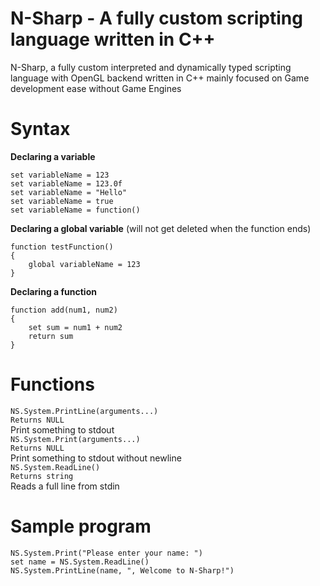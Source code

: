 # N-Sharp - A fully custom scripting language written in C++

N-Sharp, a fully custom interpreted and dynamically typed scripting language with OpenGL backend written in C++ mainly focused on Game development ease without Game Engines

# Syntax

**Declaring a variable**

```
set variableName = 123
set variableName = 123.0f
set variableName = "Hello"
set variableName = true
set variableName = function()
```

**Declaring a global variable** (will not get deleted when the function ends)

```
function testFunction()
{
    global variableName = 123
}
```

**Declaring a function**

```
function add(num1, num2)
{
    set sum = num1 + num2
    return sum
}
```

# Functions

`NS.System.PrintLine(arguments...)` <br>
`Returns NULL` <br>
Print something to stdout <br>
`NS.System.Print(arguments...)` <br>
`Returns NULL` <br>
Print something to stdout without newline <br>
`NS.System.ReadLine()` <br>
`Returns string` <br>
Reads a full line from stdin <br>

# Sample program

```
NS.System.Print("Please enter your name: ")
set name = NS.System.ReadLine()
NS.System.PrintLine(name, ", Welcome to N-Sharp!")
```
